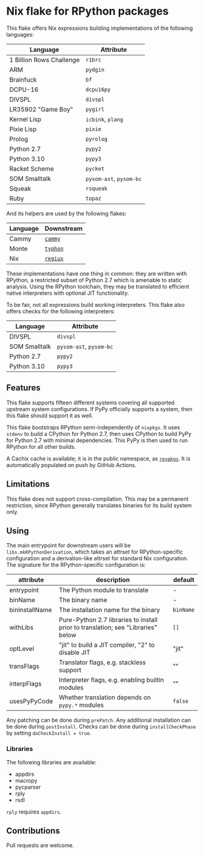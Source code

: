 # Nix flake for RPython packages

This flake offers Nix expressions building implementations of the following
languages:

Language | Attribute
---|---
1 Billion Rows Challenge | `r1brc`
ARM | `pydgin`
Brainfuck | `bf`
DCPU-16 | `dcpu16py`
DIVSPL | `divspl`
LR35902 "Game Boy" | `pygirl`
Kernel Lisp | `icbink`, `plang`
Pixie Lisp | `pixie`
Prolog | `pyrolog`
Python 2.7 | `pypy2`
Python 3.10 | `pypy3`
Racket Scheme | `pycket`
SOM Smalltalk | `pysom-ast`, `pysom-bc`
Squeak | `rsqueak`
Ruby | `topaz`

And its helpers are used by the following flakes:

Language | Downstream
---|---
Cammy | [`cammy`](https://osdn.net/users/corbin/pf/cammy/)
Monte | [`typhon`](https://github.com/monte-language/typhon/)
Nix | [`regiux`](https://osdn.net/users/corbin/pf/regiux/)

These implementations have one thing in common: they are written with RPython,
a restricted subset of Python 2.7 which is amenable to static analysis. Using
the RPython toolchain, they may be translated to efficient native interpreters
with optional JIT functionality.

To be fair, not all expressions build working interpreters. This flake also
offers checks for the following interpreters:

Language | Attribute
---|---
DIVSPL | `divspl`
SOM Smalltalk | `pysom-ast`, `pysom-bc`
Python 2.7 | `pypy2`
Python 3.10 | `pypy3`

## Features

This flake supports fifteen different systems covering all supported upstream
system configurations. If PyPy officially supports a system, then this flake
should support it as well.

This flake bootstraps RPython semi-independently of `nixpkgs`. It uses `stdenv`
to build a CPython for Python 2.7, then uses CPython to build PyPy for Python
2.7 with minimal dependencies. This PyPy is then used to run RPython for all
other builds.

A Cachix cache is available; it is in the public namespace, as
[`rpypkgs`](https://app.cachix.org/cache/rpypkgs). It is automatically
populated on push by GitHub Actions.

## Limitations

This flake does not support cross-compilation. This may be a permanent
restriction, since RPython generally translates binaries for its build system
only.

## Using

The main entrypoint for downstream users will be `libs.mkRPythonDerivation`,
which takes an attrset for RPython-specific configuration and a
derivation-like attrset for standard Nix configuration. The signature for the
RPython-specific configuration is:

attribute | description | default
---|---|---
entrypoint | The Python module to translate | -
binName | The binary name | -
binInstallName | The installation name for the binary | `binName`
withLibs | Pure-Python 2.7 libraries to install prior to translation; see "Libraries" below | `[]`
optLevel | "jit" to build a JIT compiler, "2" to disable JIT | "jit"
transFlags | Translator flags, e.g. stackless support | ""
interpFlags | Interpreter flags, e.g. enabling builtin modules | ""
usesPyPyCode | Whether translation depends on `pypy.*` modules | `false`

Any patching can be done during `prePatch`. Any additional installation can be
done during `postInstall`. Checks can be done during `installCheckPhase` by
setting `doCheckInstall = true`.

### Libraries

The following libraries are available:

* appdirs
* macropy
* pycparser
* rply
* rsdl

`rply` requires `appdirs`.

## Contributions

Pull requests are welcome.
